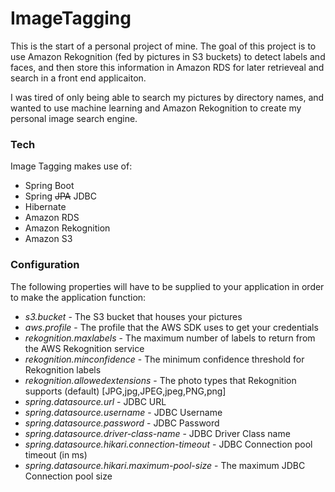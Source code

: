 # ImageTagging


This is the start of a personal project of mine.  The goal of this project is to use Amazon Rekognition (fed by pictures in S3 buckets) to detect labels and faces, and then store this information in Amazon RDS for later retrieveal and search in a front end applicaiton.  

I was tired of only being able to search my pictures by directory names, and wanted to use machine learning and Amazon Rekognition to create my personal image search engine.
  
### Tech

Image Tagging makes use of:

* Spring Boot
* Spring ~~JPA~~ JDBC
* Hibernate
* Amazon RDS
* Amazon Rekognition
* Amazon S3

### Configuration

The following properties will have to be supplied to your application in order to make the application function:

* *s3.bucket* - The S3 bucket that houses your pictures
* *aws.profile* - The profile that the AWS SDK uses to get your credentials
* *rekognition.maxlabels* - The maximum number of labels to return from the AWS Rekognition service
* *rekognition.minconfidence* - The minimum confidence threshold for Rekognition labels
* *rekognition.allowedextensions* - The photo types that Rekognition supports (default) [JPG,jpg,JPEG,jpeg,PNG,png]
* *spring.datasource.url* - JDBC URL
* *spring.datasource.username* - JDBC Username
* *spring.datasource.password* - JDBC Password
* *spring.datasource.driver-class-name* - JDBC Driver Class name
* *spring.datasource.hikari.connection-timeout* - JDBC Connection pool timeout (in ms)
* *spring.datasource.hikari.maximum-pool-size* - The maximum JDBC Connection pool size

